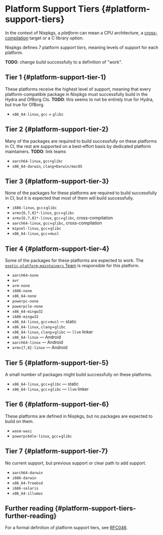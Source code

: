 # Platform Support Tiers {#platform-support-tiers}

In the context of Nixpkgs, a *platform* can mean a CPU architecture, a
[cross-compilation](#chap-cross) target or a C library option.

Nixpkgs defines 7 platform *support tiers*, meaning levels of support for each platform.

**TODO**: change build successfully to a definition of "work".

## Tier 1 {#platform-support-tier-1}

These platforms receive the highest level of support, meaning that every
platform-compatible package in Nixpkgs must successfully build in the Hydra and OfBorg CIs.
**TODO**: this seems to not be entirely true for Hydra, but true for OfBorg.

- `x86_64-linux`, `gcc` + `glibc`

## Tier 2 {#platform-support-tier-2}

Many of the packages are required to build successfully on these platforms in CI, the rest are supported on a best-effort basis by dedicated platform maintainers.
**TODO**: link teams

- `aarch64-linux`, `gcc+glibc`
- `x86_64-darwin`, `clang+Darwin/macOS`

## Tier 3 {#platform-support-tier-3}

None of the packages for these platforms are required to build successfully in
CI, but it is expected that most of them will build successfully.

- `i686-linux`, `gcc`+`glibc`
- `armv{6,7,8}*-linux`, `gcc`+`glibc`
- `armv{6,7,8}*-linux`, `gcc`+`glibc`, cross-compilation
- `aarch64-linux`, `gcc`+`glibc`, cross-compilation
- `mipsel-linux`, `gcc`+`glibc`
- `x86_64-linux`, `gcc`+`musl`

## Tier 4 {#platform-support-tier-4}

Some of the packages for these platforms are expected to work. The
[`exotic-platform-maintainers`
Team](https://github.com/orgs/NixOS/teams/exotic-platform-maintainers) is
responsible for this platform.

- `aarch64-none`
- `avr`
- `arm-none`
- `i686-none`
- `x86_64-none`
- `powerpc-none`
- `powerpcle-none`
- `x86_64-mingw32`
- `i686-mingw32`
- `x86_64-linux`, `gcc`+`musl` — static
- `x86_64-linux`, `clang`+`glibc`
- `x86_64-linux`, `clang`+`glibc` — `llvm` linker
- `x86_64-linux` — Android
- `aarch64-linux` — Android
- `armv{7,8}-linux` — Android

## Tier 5 {#platform-support-tier-5}

A small number of packages might build successfully on these platforms.

- `x86_64-linux`, `gcc`+`glibc` — static
- `x86_64-linux`, `gcc`+`glibc` — `llvm` linker

## Tier 6 {#platform-support-tier-6}

These platforms are defined in Nixpkgs, but no packages are expected to build on them.

- `wasm-wasi`
- `powerpc64le-linux`, `gcc`+`glibc`

## Tier 7 {#platform-support-tier-7}

No current support, but previous support or clear path to add support.

- `aarch64-darwin`
- `i686-darwin`
- `x86_64-freebsd`
- `i686-solaris`
- `x86_64-illumos`

## Further reading {#platform-support-tiers-further-reading}

For a formal definition of platform support tiers, see [RFC046](https://github.com/7c6f434c/rfcs/blob/platform-support-tiers/rfcs/0046-platform-support-tiers.md).
